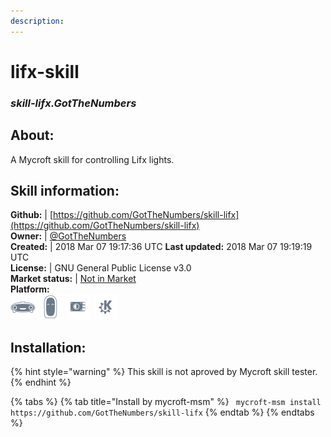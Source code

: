 ```yaml
---
description: 
---
```


# lifx-skill  
### _skill-lifx.GotTheNumbers_  
## About:  
A Mycroft skill for controlling Lifx lights.

## Skill information:  
**Github:** | [https://github.com/GotTheNumbers/skill-lifx](https://github.com/GotTheNumbers/skill-lifx)  
**Owner:** | [@GotTheNumbers](https://github.com/GotTheNumbers)  
**Created:** | 2018 Mar 07 19:17:36 UTC  **Last updated:** 2018 Mar 07 19:19:19 UTC  
**License:** | GNU General Public License v3.0  
**Market status:** | [Not in Market](https://market.mycroft.ai/skill/)  
**Platform:**  
 ![Mark I](../.gitbook/assets/mark-1-icon.png)  ![Mark II](../.gitbook/assets/mark-2-icon.png)  ![Picroft](../.gitbook/assets/picroft-icon.png)  ![plasmoid](../.gitbook/assets/kde.png)   
## Installation:  
{% hint style="warning" %}
This skill is not aproved by Mycroft skill tester.
{% endhint %}
    
{% tabs %}
{% tab title="Install by mycroft-msm" %}
``` mycroft-msm install https://github.com/GotTheNumbers/skill-lifx```
{% endtab %}
  {% endtabs %}
  